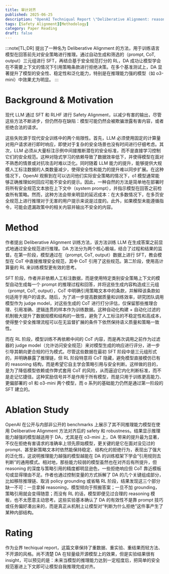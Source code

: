 ```yaml
---
title: 审计对齐
published: 2025-06-25
description: "OpenAI Techniqual Report \"Deliberative Alignment: reasoning enables safer language modles\""
tags: [Safety Alignment][Methodology]
category: Paper Reading
draft: false
---
```


:::note[TL;DR]
提出了一种名为 Deliberative Alignment 的方法，用于训练语言模型在回答前先对安全策略进行推理。通过自动生成和筛选的（prompt, CoT, output）三元组进行 SFT，再结合基于安全规范打分的 RL，DA 成功让模型学会在不需要上下文的情况下引用策略条款进行拒绝决策。在多个基准测试上，DA 显著提升了模型的安全性、稳定性和泛化能力，特别是在推理能力强的模型（如 o3-mini）中效果尤为明显。
:::


# Background & Motivation

现代 LLM 通过 SFT 和 RLHF 进行 Safety Alignment，以减少有害的输出，尽管这些方法不断进步，但仍然存在缺陷：模型可能仍然会被欺骗泄露有害内容，或者拒绝合法的请求。

这些失败源于现代安全训练中的两个局限性。首先，LLM 必须使用固定的计算量对用户请求进行即时响应，即使对于复杂的安全场景也没有时间进行仔细考虑。其次，LLM 必须从大量标注示例中间接推断潜在的安全标准，而不是直接学习控制它们的安全规范。这种对隐式学习的依赖导致了数据效率低下，并使得模型在面对不熟悉的情景或对抗攻击时难以泛化。同时随着 LLM 能力的提升，能够提供大规模人工标注数据的人类数量减少，使得安全性和能力的提升难以同步扩展。在这种情况下，OpenAI 观察到在可以访问他们实际安全策略的情况下，o1 模型通常能够正确推理如何回应可能不安全的提示。因此，一种自然的方法是简单地在部署时将所有安全规范文本放在上下文中（system prompt），并指示模型在回答之前检查所有策略。然而，这种方法会带来明显的延迟成本：在大多数情况下，在多页安全规范上进行推理对于无害的用户提示来说是过度的。此外，如果模型未能遵循指令，可能会遗漏政策中的相关内容并输出不安全的内容。


# Method

作者提出 Deliberative Alignment 训练方法，该方法训练 LLM 在生成答案之前显式地通过安全规范进行推理。DA 方法分为两个核心极端，结合了过程和结果的监督。在第一阶段，模型通过在（prompt, CoT, output）数据上进行 SFT，教会模型在 CoT 中直接推理安全规范，其中 CoT 引用了这些规范。第二阶段，使用高计算量的 RL 来训练模型更有效的思考。

SFT 阶段，作者并非依赖人工标注数据，而是使用特定类别安全策略上下文的模型自动生成每一个 prompt 的推理过程和回答，并将这些生成内容构造成三元组（prompt, CoT, output），CoT 中明确引用策略文本中的条款，并解释该条款如何适用于用户的请求。随后，为了进一步提高数据质量和训练效率，研究团队调用模型作为 judge model，对这些生成的 CoT 进行打分评估，仅保留那些推理合理、引用准确、逻辑连贯的样本作为训练数据。这种自动化构建 + 自动化过滤的机制极大提升了数据规模和结构的一致性，避免了人工标注的不稳定性和高成本，使得整个安全推理流程可以在无监督扩展的条件下依然保持语义质量和策略一致性。

而在 RL 阶段，模型训练不再依赖中间的 CoT 内容，而是再次调用之前作为过滤器的 judge model（允许访问安全规范）来对模型生成的响应进行评分，进一步引导其朝向更合规的行为模式。尽管这些数据在最初 SFT 阶段中是三元组形式的，并明确暴露了推理链，但 RL 阶段特意将 CoT 隐藏，避免模型直接模仿已有的 reasoning 结构，而是希望它自主学会策略引用与安全判断。这样做的目的，是为了降低模型依赖或作弊式套用 CoT 的风险，从而逼迫它内化判断标准，而不是走记忆捷径。这种奖励信号并不是作用于所有模型，而是只用于训练更高能力、更偏部署的 o1 和 o3-mini 两个模型，而 o 系列的基础能力仍然是通过第一阶段的 SFT 建立的。


# Ablation Study

OpenAI 在公开与内部非公开的 benchmarks 上展示了其不同推理能力模型在使用 Deliberative Alignment 方法对齐后的 safety 和 robustness。结果显示推理能力越强的模型越适用于 DA，尤其是在 o3-mini 上，DA 带来的提升最为显著，不仅在拒绝有害请求的准确率上领先原始模型，更关键的是它在面对没见过的 prompt、甚至新策略文本时依然能保持稳定、结构化的拒绝行为，表现出了强大的泛化性，这说明推理能力越强的模型越能在 DA 的训练框架下学会“引用规则去判断”的通用模式。相对地，那些能力较弱的模型虽然也在对齐后有所提升，但 reasoning 的深度与策略引用的精度都明显逊色，一些拒绝响应但 CoT 靠近模板句或显得理由不足。作者也通过控制变量的方式拆解了 DA 的几个关键组成部分，比如移除推理链、取消 policy grounding 或省略 RL 阶段，结果发现这三个部分缺一不可：一旦拿掉 reasoning，模型倾向于照搬答案；一旦不加 grounding，策略引用就会变得随意；而没有 RL 的话，模型即便见过合理的 reasoning 模板，也不太愿意主动思考。这些实验基本确认了 DA 的有效性不是靠 prompt 技巧或任务偏好凑出来的，而是真正从机制上让模型对“判断为什么拒绝”这件事产生了某种内部结构。


# Rating

作为业界 techiqual report，这篇文章保持了重数据、重实验、重结果而轻方法、不开源的风格。尚不清楚 DA 在轻量级开源模型上的效果，但是实验结果很有 insight，可以预见的是：未来当模型的推理能力达到一定程度后，把简单的安全规范塞进上下文即可让模型自我推理完成对齐。
